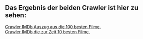 ## Das Ergebnis der beiden Crawler ist hier zu sehen: 
<a href="https://hedman.de/works/crawler/besten.php" target="_blank">Crawler IMDb Auszug aus die 100 besten Filme.</a><br />
<a href="https://hedman.de/works/crawler/aktuell.php" target="_blank">Crawler IMDb die zur Zeit 10 besten Filme.</a>
